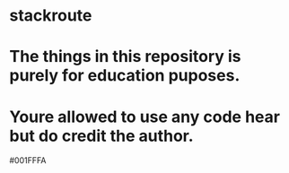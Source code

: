 # stackroute
# The things in this repository is purely for education puposes.
# Youre allowed to use any code hear but do credit the author.
#001FFFA
